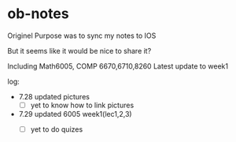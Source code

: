# ob-notes
Originel Purpose was to sync my notes to IOS

But it seems like it would be nice to share it?

Including Math6005, COMP 6670,6710,8260
Latest update to week1

log:
- 7.28 updated pictures
	- [ ] yet to know how to link pictures
- 7.29 updated 6005 week1(lec1,2,3)
	- [ ] yet to do quizes

